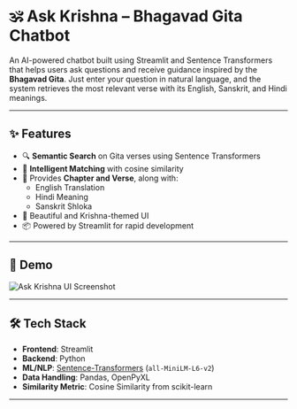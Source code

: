 
# 🕉️ Ask Krishna – Bhagavad Gita Chatbot

An AI-powered chatbot built using Streamlit and Sentence Transformers that helps users ask questions and receive guidance inspired by the **Bhagavad Gita**. Just enter your question in natural language, and the system retrieves the most relevant verse with its English, Sanskrit, and Hindi meanings.

---

## ✨ Features

- 🔍 **Semantic Search** on Gita verses using Sentence Transformers
- 🧠 **Intelligent Matching** with cosine similarity
- 📖 Provides **Chapter and Verse**, along with:
  - English Translation
  - Hindi Meaning
  - Sanskrit Shloka
- 🎨 Beautiful and Krishna-themed UI
- 📦 Powered by Streamlit for rapid development

---

## 📸 Demo

![Ask Krishna UI Screenshot](screenshot.png) <!-- Replace with actual screenshot path -->

---

## 🛠️ Tech Stack

- **Frontend**: Streamlit
- **Backend**: Python
- **ML/NLP**: [Sentence-Transformers](https://www.sbert.net/) (`all-MiniLM-L6-v2`)
- **Data Handling**: Pandas, OpenPyXL
- **Similarity Metric**: Cosine Similarity from scikit-learn

---
